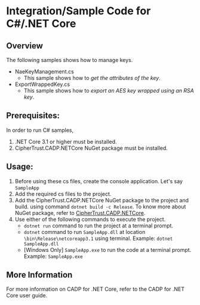 # Integration/Sample Code for C#/.NET Core

## Overview
The following samples shows how to manage keys.

* NaeKeyManagement.cs
  * This sample shows how to *get the attributes of the key*.
* ExportWrappedKey.cs
  * This sample shows how to *export an AES key wrapped using an RSA key*.

## Prerequisites: 
In order to run C# samples, 
1. .NET Core 3.1 or higher must be installed.
1. CipherTrust.CADP.NETCore NuGet package must be installed.

## Usage: 
1. Before using these cs files, create the console application. Let's say `SampleApp`
1. Add the required cs files to the project.
1. Add the CipherTrust.CADP.NETCore NuGet package to the project and build. using command `dotnet build -c Release`. To know more about NuGet package, refer to [CipherTrust.CADP.NETCore](https://www.nuget.org/packages/CipherTrust.CADP.NETCore/).
1. Use either of the following commands to execute the project.
    * `dotnet run` command to run the project at a terminal prompt.
    * `dotnet` command to run `SampleApp.dll` at location `\bin\Release\netcoreapp3.1` using terminal. Example: `dotnet SampleApp.dll`
    * [Windows Only] `SampleApp.exe` to run the code at a terminal prompt. Example: `SampleApp.exe` 

## More Information
For more information on CADP for .NET Core, refer to the CADP for .NET Core user guide.
